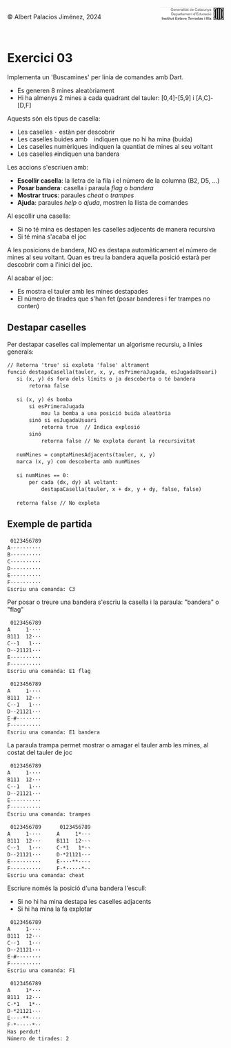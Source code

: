 <div style="display: flex; width: 100%;">
    <div style="flex: 1; padding: 0px;">
        <p>© Albert Palacios Jiménez, 2024</p>
    </div>
    <div style="flex: 1; padding: 0px; text-align: right;">
        <img src="./assets/ieti.png" height="32" alt="Logo de IETI" style="max-height: 32px;">
    </div>
</div>
<br/>

# Exercici 03

Implementa un 'Buscamines' per linia de comandes amb Dart. 

- Es generen 8 mines aleatòriament
- Hi ha almenys 2 mines a cada quadrant del tauler: [0,4]-[5,9] i [A,C]-[D,F]

Aquests són els tipus de casella:

- Les caselles `·` estàn per descobrir
- Les caselles buides amb ` ` indiquen que no hi ha mina (buida)
- Les caselles numèriques indiquen la quantiat de mines al seu voltant
- Les caselles `#`indiquen una bandera

Les accions s'escriuen amb:

- **Escollir casella**: la lletra de la fila i el número de la columna (B2, D5, ...)
- **Posar bandera**: casella i paraula *flag* o *bandera*
- **Mostrar trucs**: paraules *cheat* o *trampes*
- **Ajuda**: paraules *help* o *ajuda*, mostren la llista de comandes

Al escollir una casella:

- Si no té mina es destapen les caselles adjecents de manera recursiva
- Si té mina s'acaba el joc

A les posicions de bandera, NO es destapa automàticament el número de mines al seu voltant. Quan es treu la bandera aquella posició estarà per descobrir com a l'inici del joc.

Al acabar el joc:

- Es mostra el tauler amb les mines destapades 
- El número de tirades que s'han fet (posar banderes i fer trampes no conten)

## Destapar caselles

Per destapar caselles cal implementar un algorisme recursiu, a linies generals:
```text
// Retorna 'true' si explota 'false' altrament
funció destapaCasella(tauler, x, y, esPrimeraJugada, esJugadaUsuari)
   si (x, y) és fora dels límits o ja descoberta o té bandera
       retorna false
       
   si (x, y) és bomba
       si esPrimeraJugada
           mou la bomba a una posició buida aleatòria
       sinó si esJugadaUsuari
           retorna true  // Indica explosió
       sinó
           retorna false // No explota durant la recursivitat
           
   numMines = comptaMinesAdjacents(tauler, x, y)
   marca (x, y) com descoberta amb numMines
   
   si numMines == 0:
       per cada (dx, dy) al voltant:
           destapaCasella(tauler, x + dx, y + dy, false, false)
           
   retorna false // No explota
```
## Exemple de partida

```text
 0123456789
A··········
B··········
C··········
D··········
E··········
F··········
Escriu una comanda: C3
```

Per posar o treure una bandera s'escriu la casella i la paraula: "bandera" o "flag"

```text
 0123456789
A     1····
B111  12···
C··1   1···
D··21121···
E··········
F··········
Escriu una comanda: E1 flag
```

```text
 0123456789
A     1····
B111  12···
C··1   1···
D··21121···
E·#········
F··········
Escriu una comanda: E1 bandera
```

La paraula trampa permet mostrar o amagar el tauler amb les mines, al costat del tauler de joc

```text
 0123456789
A     1····
B111  12···
C··1   1···
D··21121···
E··········
F··········
Escriu una comanda: trampes
```

```text
 0123456789      0123456789
A     1····     A     1*···
B111  12···     B111  12···
C··1   1···     C·*1   1*··
D··21121···     D·*21121···
E··········     E····**····
F··········     F·*·····*··
Escriu una comanda: cheat
```

Escriure només la posició d'una bandera l'escull:

- Si no hi ha mina destapa les caselles adjacents
- Si hi ha mina la fa explotar

```text
 0123456789
A     1····
B111  12···
C··1   1···
D··21121···
E·#········
F··········
Escriu una comanda: F1
```

```text
 0123456789
A     1*···
B111  12···
C·*1   1*··
D·*21121···
E····**····
F·*·····*··
Has perdut!
Número de tirades: 2
```